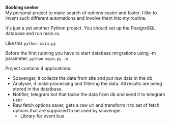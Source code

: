 **Booking seeker**  
My personal project to make search of options easier and faster. I like to invent such different automations and involve them into my routine.

It's just a yet another Python project. You should set up the PostgreSQL database and run main.ru.

Like this ``python main.py``

Before the first running you have to start database mirgrations using -m parameter: ``python main.py -m``

Project contains 4 applications:
- Scavenger, it collects the data from site and put raw data in the db
- Analyser, it make processing and filtering the data. All results are being stored in the datatbase.
- Notifier, telegram bot that tacke the data from db and send it to telegram user
- Raw fetch options saver, gets a raw url and transform it to set of fetch options that are supposed to be used by scavenger.
  - Library for event bus
